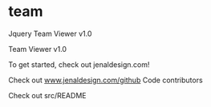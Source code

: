 team
====

Jquery Team Viewer v1.0

Team Viewer v1.0

To get started, check out jenaldesign.com!

Check out www.jenaldesign.com/github
Code contributors

Check out src/README
